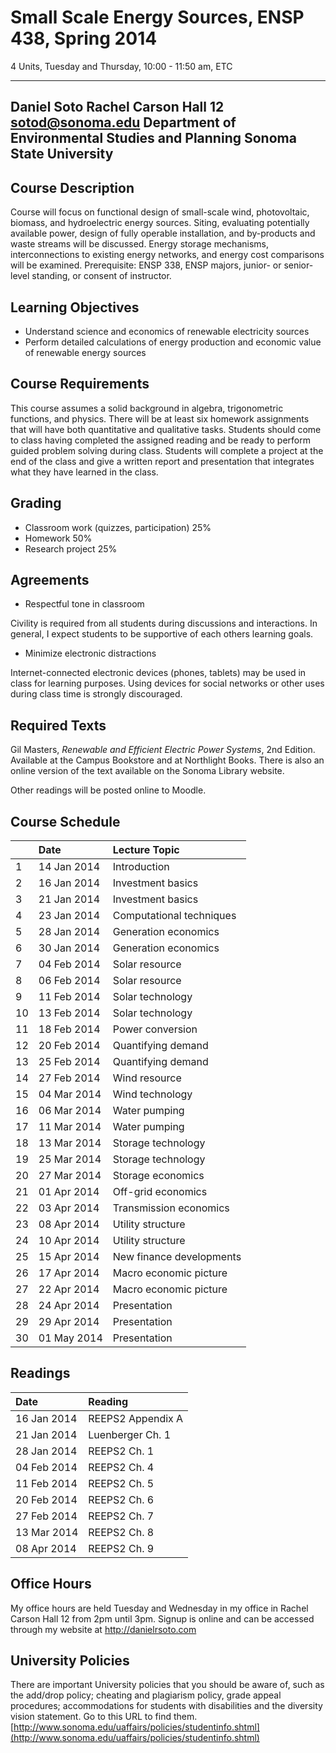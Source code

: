 # Small Scale Energy Sources, ENSP 438, Spring 2014

4 Units, Tuesday and Thursday, 10:00 - 11:50 am, ETC

------------------------------------------------
Daniel Soto
Rachel Carson Hall 12
sotod@sonoma.edu
Department of Environmental Studies and Planning
Sonoma State University
------------------------------------------------

## Course Description

Course will focus on functional design of small-scale wind,
photovoltaic, biomass, and hydroelectric energy sources. Siting,
evaluating potentially available power, design of fully operable
installation, and by-products and waste streams will be discussed.
Energy storage mechanisms, interconnections to existing energy networks,
and energy cost comparisons will be examined. Prerequisite: ENSP 338,
ENSP majors, junior- or senior-level standing, or consent of instructor.

## Learning Objectives

- Understand science and economics of renewable electricity sources
- Perform detailed calculations of energy production and economic value
  of renewable energy sources

## Course Requirements

This course assumes a solid background in algebra, trigonometric
functions, and physics.  There will be at least six homework assignments
that will have both quantitative and qualitative tasks.  Students should
come to class having completed the assigned reading and be ready to
perform guided problem solving during class.  Students will complete a
project at the end of the class and give a written report and
presentation that integrates what they have learned in the class.

## Grading

- Classroom work (quizzes, participation) 25%
- Homework 50%
- Research project 25%


## Agreements

- Respectful tone in classroom

Civility is required from all students during discussions and
interactions.  In general, I expect students to be supportive of each
others learning goals.

- Minimize electronic distractions

Internet-connected electronic devices (phones, tablets) may be used in
class for learning purposes.  Using devices for social networks or other
uses during class time is strongly discouraged.


## Required Texts

Gil Masters, *Renewable and Efficient Electric Power Systems*, 2nd
Edition.  Available at the Campus Bookstore and at Northlight Books.
There is also an online version of the text available on the Sonoma
Library website.

Other readings will be posted online to Moodle.

## Course Schedule

|    | Date        | Lecture Topic            |
|:---|:------------|:-------------------------|
| 1  | 14 Jan 2014 | Introduction             |
| 2  | 16 Jan 2014 | Investment basics        |
| 3  | 21 Jan 2014 | Investment basics        |
| 4  | 23 Jan 2014 | Computational techniques |
| 5  | 28 Jan 2014 | Generation economics     |
| 6  | 30 Jan 2014 | Generation economics     |
| 7  | 04 Feb 2014 | Solar resource           |
| 8  | 06 Feb 2014 | Solar resource           |
| 9  | 11 Feb 2014 | Solar technology         |
| 10 | 13 Feb 2014 | Solar technology         |
| 11 | 18 Feb 2014 | Power conversion         |
| 12 | 20 Feb 2014 | Quantifying demand       |
| 13 | 25 Feb 2014 | Quantifying demand       |
| 14 | 27 Feb 2014 | Wind resource            |
| 15 | 04 Mar 2014 | Wind technology          |
| 16 | 06 Mar 2014 | Water pumping            |
| 17 | 11 Mar 2014 | Water pumping            |
| 18 | 13 Mar 2014 | Storage technology       |
| 19 | 25 Mar 2014 | Storage technology       |
| 20 | 27 Mar 2014 | Storage economics        |
| 21 | 01 Apr 2014 | Off-grid economics       |
| 22 | 03 Apr 2014 | Transmission economics   |
| 23 | 08 Apr 2014 | Utility structure        |
| 24 | 10 Apr 2014 | Utility structure        |
| 25 | 15 Apr 2014 | New finance developments |
| 26 | 17 Apr 2014 | Macro economic picture   |
| 27 | 22 Apr 2014 | Macro economic picture   |
| 28 | 24 Apr 2014 | Presentation             |
| 29 | 29 Apr 2014 | Presentation             |
| 30 | 01 May 2014 | Presentation             |

## Readings

| Date        | Reading           |
|:------------|:------------------|
| 16 Jan 2014 | REEPS2 Appendix A |
| 21 Jan 2014 | Luenberger Ch. 1  |
| 28 Jan 2014 | REEPS2 Ch. 1      |
| 04 Feb 2014 | REEPS2 Ch. 4      |
| 11 Feb 2014 | REEPS2 Ch. 5      |
| 20 Feb 2014 | REEPS2 Ch. 6      |
| 27 Feb 2014 | REEPS2 Ch. 7      |
| 13 Mar 2014 | REEPS2 Ch. 8      |
| 08 Apr 2014 | REEPS2 Ch. 9      |


## Office Hours

My office hours are held Tuesday and Wednesday in my office in Rachel
Carson Hall 12 from 2pm until 3pm.  Signup is online and can be accessed
through my website at http://danielrsoto.com

## University Policies

There are important University policies that you should be aware of,
such as the add/drop policy; cheating and plagiarism policy, grade
appeal procedures; accommodations for students with disabilities and the
diversity vision statement.  Go to this URL to find them.
[http://www.sonoma.edu/uaffairs/policies/studentinfo.shtml](http://www.sonoma.edu/uaffairs/policies/studentinfo.shtml)

